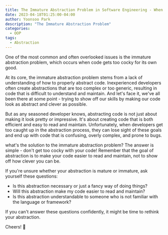 ```yaml
---
title: The Immature Abstraction Problem in Software Engineering - When Code Gets Too Cocky
date: 2023-04-18T01:25:00-04:00
author: Yoonsoo Park
description: "The Immature Abstraction Problem"
categories:
  - OOP
tags:
  - Abstraction
---
```


One of the most common and often overlooked issues is the immature abstraction problem, which occurs when code gets too cocky for its own good.

At its core, the immature abstraction problem stems from a lack of understanding of how to properly abstract code. Inexperienced developers often create abstractions that are too complex or too generic, resulting in code that is difficult to understand and maintain. And let's face it, we've all been there at some point - trying to show off our skills by making our code look as abstract and clever as possible.

But as any seasoned developer knows, abstracting code is not just about making it look pretty or impressive. It's about creating code that is both efficient and easy to read and maintain. Unfortunately, when developers get too caught up in the abstraction process, they can lose sight of these goals and end up with code that is confusing, overly complex, and prone to bugs.

what's the solution to the immature abstraction problem? The answer is simple - don't get too cocky with your code! Remember that the goal of abstraction is to make your code easier to read and maintain, not to show off how clever you can be.

If you're unsure whether your abstraction is mature or immature, ask yourself these questions:

- Is this abstraction necessary or just a fancy way of doing things?
- Will this abstraction make my code easier to read and maintain?
- Is this abstraction understandable to someone who is not familiar with the language or framework?

If you can't answer these questions confidently, it might be time to rethink your abstraction.

Cheers! 🍺
